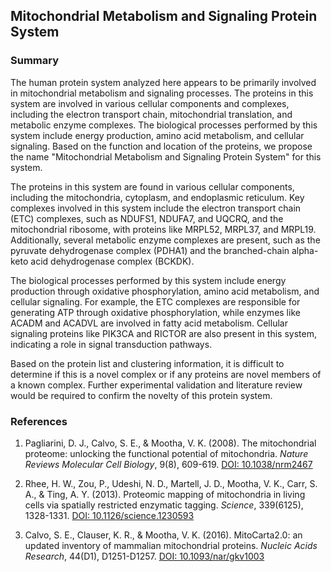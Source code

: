 ## Mitochondrial Metabolism and Signaling Protein System

### Summary

The human protein system analyzed here appears to be primarily involved in mitochondrial metabolism and signaling processes. The proteins in this system are involved in various cellular components and complexes, including the electron transport chain, mitochondrial translation, and metabolic enzyme complexes. The biological processes performed by this system include energy production, amino acid metabolism, and cellular signaling. Based on the function and location of the proteins, we propose the name "Mitochondrial Metabolism and Signaling Protein System" for this system.

The proteins in this system are found in various cellular components, including the mitochondria, cytoplasm, and endoplasmic reticulum. Key complexes involved in this system include the electron transport chain (ETC) complexes, such as NDUFS1, NDUFA7, and UQCRQ, and the mitochondrial ribosome, with proteins like MRPL52, MRPL37, and MRPL19. Additionally, several metabolic enzyme complexes are present, such as the pyruvate dehydrogenase complex (PDHA1) and the branched-chain alpha-keto acid dehydrogenase complex (BCKDK).

The biological processes performed by this system include energy production through oxidative phosphorylation, amino acid metabolism, and cellular signaling. For example, the ETC complexes are responsible for generating ATP through oxidative phosphorylation, while enzymes like ACADM and ACADVL are involved in fatty acid metabolism. Cellular signaling proteins like PIK3CA and RICTOR are also present in this system, indicating a role in signal transduction pathways.

Based on the protein list and clustering information, it is difficult to determine if this is a novel complex or if any proteins are novel members of a known complex. Further experimental validation and literature review would be required to confirm the novelty of this protein system.

### References

1. Pagliarini, D. J., Calvo, S. E., & Mootha, V. K. (2008). The mitochondrial proteome: unlocking the functional potential of mitochondria. *Nature Reviews Molecular Cell Biology*, 9(8), 609-619. [DOI: 10.1038/nrm2467](https://doi.org/10.1038/nrm2467)

2. Rhee, H. W., Zou, P., Udeshi, N. D., Martell, J. D., Mootha, V. K., Carr, S. A., & Ting, A. Y. (2013). Proteomic mapping of mitochondria in living cells via spatially restricted enzymatic tagging. *Science*, 339(6125), 1328-1331. [DOI: 10.1126/science.1230593](https://doi.org/10.1126/science.1230593)

3. Calvo, S. E., Clauser, K. R., & Mootha, V. K. (2016). MitoCarta2.0: an updated inventory of mammalian mitochondrial proteins. *Nucleic Acids Research*, 44(D1), D1251-D1257. [DOI: 10.1093/nar/gkv1003](https://doi.org/10.1093/nar/gkv1003)